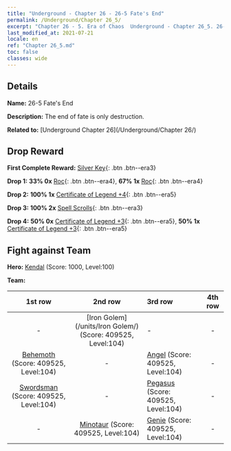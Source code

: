 ```yaml
---
title: "Underground - Chapter 26 - 26-5 Fate's End"
permalink: /Underground/Chapter 26_5/
excerpt: "Chapter 26 - 5. Era of Chaos  Underground - Chapter 26_5. 26-5 Fate's End"
last_modified_at: 2021-07-21
locale: en
ref: "Chapter 26_5.md"
toc: false
classes: wide
---
```


## Details

 **Name:** 26-5 Fate's End

 **Description:** The end of fate is only destruction.

 **Related to:** [Underground Chapter 26](/Underground/Chapter 26/)

## Drop Reward

 **First Complete Reward:** [Silver Key](/Items/con_693/){: .btn .btn--era3}

 **Drop 1:** **33% 0x** [Roc](/Items/unt_221/){: .btn .btn--era4}, **67% 1x** [Roc](/Items/unt_221/){: .btn .btn--era4}

 **Drop 2:** **100% 1x** [Certificate of Legend +4](/Items/mat_95/){: .btn .btn--era5}

 **Drop 3:** **100% 2x** [Spell Scrolls](/Items/con_694/){: .btn .btn--era3}

 **Drop 4:** **50% 0x** [Certificate of Legend +3](/Items/mat_88/){: .btn .btn--era5}, **50% 1x** [Certificate of Legend +3](/Items/mat_88/){: .btn .btn--era5}


## Fight against Team
 **Hero:** [Kendal](/heroes/Kendal/) (Score: 1000, Level:100)

 **Team:**


  | 1st row | 2nd row | 3rd row | 4th row |
  |:----:|:----:|:----|:----:|
  | - | [Iron Golem](/units/Iron Golem/) (Score: 409525, Level:104)  | - | - |
  | [Behemoth](/units/Behemoth/) (Score: 409525, Level:104)  | - | [Angel](/units/Angel/) (Score: 409525, Level:104)  | - |
  | [Swordsman](/units/Swordsman/) (Score: 409525, Level:104)  | - | [Pegasus](/units/Pegasus/) (Score: 409525, Level:104)  | - |
  | - | [Minotaur](/units/Minotaur/) (Score: 409525, Level:104)  | [Genie](/units/Genie/) (Score: 409525, Level:104)  | - |


